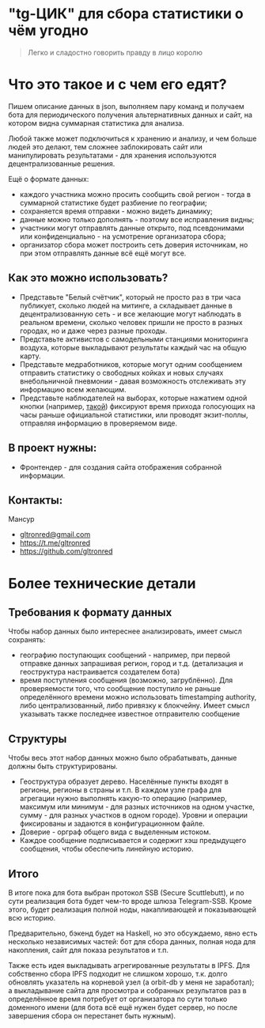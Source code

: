# "tg-ЦИК" для сбора статистики о чём угодно

> Легко и сладостно говорить правду в лицо королю

# Что это такое и с чем его едят?

Пишем описание данных в json, выполняем пару команд и получаем бота для
периодического получения альтернативных данных и сайт, на котором видна
суммарная статистика для анализа.

Любой также может подключиться к хранению и анализу, и чем больше людей это
делают, тем сложнее заблокировать сайт или манипулировать результатами - для
хранения используются децентрализованные решения.

Ещё о формате данных:
- каждого участника можно просить сообщить свой регион - тогда в суммарной
статистике будет разбиение по географии; 
- сохраняется время отправки - можно видеть динамику;
- данные можно только дополнять - поэтому все исправления видны;
- участники могут отправлять данные открыто, под псевдонимами или
  конфиденциально - на усмотрение организатора сбора;
- организатор сбора может построить сеть доверия источникам, но при этом
  отправлять данные всё ещё могут все.

## Как это можно использовать?

- Представьте "Белый счётчик", который не просто раз в три часа публикует,
  сколько людей на митинге, а складывает данные в децентрализованную сеть - и
  все желающие могут наблюдать в реальном времени, сколько человек пришли не
  просто в разных городах, но и даже через разные проходы.
- Представьте активистов с самодельными станциями мониторинга воздуха, которые
  выкладывают результаты каждый час на общую карту.
- Представьте медработников, которые могут одним сообщением отправить статистику
  о свободных койках и новых случаях внебольничной пневмонии - давая возможность
  отслеживать эту информацию всем желающим.
- Представьте наблюдателей на выборах, которые нажатием одной кнопки (например,
  [такой](https://www.aliexpress.com/item/32973667926.html)) фиксируют время
  прихода голосующих на часы раньше официальной статистики, или проводят
  экзит-поллы, отправляя информацию в проверяемом виде.

## В проект нужны:

- Фронтендер - для создания сайта отображения собранной информации.

## Контакты:
Мансур
* gltronred@gmail.com	
* https://t.me/gltronred
* https://github.com/gltronred

# Более технические детали

## Требования к формату данных

Чтобы набор данных было интереснее анализировать, имеет смысл сохранять: 

- географию поступающих сообщений - например, при первой отправке данных
  запрашивая регион, город и т.д. (детализация и геоструктура настраивается
  создателем бота)
- время поступления сообщения (возможно, загрублённо). Для проверяемости того,
  что сообщение поступило не раньше определённого времени можно использовать
  timestamping authority, либо централизованный, либо привязку к блокчейну.
  Имеет смысл указывать также последнее известное отправителю сообщение

## Структуры

Чтобы весь этот набор данных можно было обрабатывать, данные должны быть структурированы.

- Геоструктура образует дерево. Населённые пункты входят в регионы, регионы в
  страны и т.п. В каждом узле графа для агрегации нужно выполнять какую-то
  операцию (например, максимум или минимум - для разных источников на одном
  участке, сумму - для разных участков в одном городе). Уровни и операции
  фиксированы и задаются в конфигурационном файле.
- Доверие - орграф общего вида с выделенным истоком.
- Каждое сообщение подписывается и содержит хэш предыдущего
  сообщения, чтобы обеспечить линейную историю.
  
## Итого

В итоге пока для бота выбран протокол SSB (Secure Scuttlebutt), и по сути
реализация бота будет чем-то вроде шлюза Telegram-SSB. Кроме этого, будет
реализация полной ноды, накапливающей и показывающей всю историю.

Предварительно, бэкенд будет на Haskell, но это обсуждаемо, явно есть несколько
независимых частей: бот для сбора данных, полная нода для накопления, сайт для
показа результатов и т.п.

Также есть идея выкладывать агрегированные результаты в IPFS. Для собственно
сбора IPFS подходит не слишком хорошо, т.к. долго обновлять указатель на
корневой узел (а orbit-db у меня не заработал); а выкладывание сайта для
просмотра и собранных результатов раз в определённое время потребует от
организатора по сути только доменного имени (для бота всё ещё нужен будет
сервер, но после завершения сбора он перестанет быть нужным).
